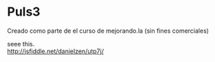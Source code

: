 Puls3
=====

Creado como parte de el curso de mejorando.la
(sin fines comerciales)


seee this.   
http://jsfiddle.net/danielzen/utp7j/